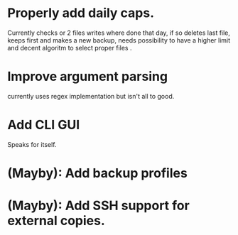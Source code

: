# Properly add daily caps. 
Currently checks or 2 files writes where done that day, if so deletes last file, keeps first and makes a new backup, needs possibility to have a higher limit and decent algoritm to select proper files .

# Improve argument parsing
currently uses regex implementation but isn't all to good.

# Add CLI GUI
Speaks for itself.

# (Mayby): Add backup profiles
# (Mayby): Add SSH support for external copies.